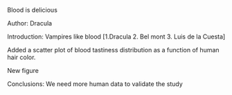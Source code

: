 Blood is delicious

Author: Dracula

Introduction: Vampires like blood [1.Dracula  2. Bel mont 3. Luis de la Cuesta]

Added a scatter plot of blood tastiness distribution as a function of human hair color.

New figure

Conclusions: We need more human data to validate the study

